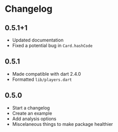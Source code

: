 # Changelog

## 0.5.1+1

* Updated documentation
* Fixed a potential bug in `Card.hashCode`

## 0.5.1

* Made compatible with dart 2.4.0
* Formatted `lib/players.dart`

## 0.5.0

* Start a changelog
* Create an example
* Add analysis options
* Miscelaneous things to make package healthier
